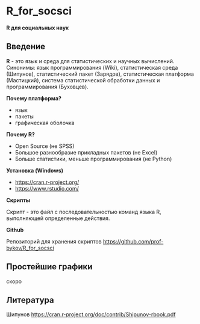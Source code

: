 # R_for_socsci
**R для социальных наук**

## Введение

**R** - это язык и среда для статистических и научных вычислений. Синонимы: язык программирования (Wiki), статистическая среда (Шипунов), статистический пакет (Зарядов), статистическая платформа (Мастицкий), система статистической обработки данных и программирования (Буховцев). 

**Почему платформа?**

- язык
- пакеты
- графическая оболочка 

**Почему R?** 

- Open Source (не SPSS)
- Большое разнообразие прикладных пакетов (не Excel)
- Больше статистики, меньше программирования (не Python)

**Установка (Windows)**

- https://cran.r-project.org/ 
- https://www.rstudio.com/

**Скрипты**

Скрипт - это файл с последовательностью команд языка R, выполняющей определенные действия. 

**Github**

Репозиторий для хранения скриптов https://github.com/prof-bykov/R_for_socsci

## Простейшие графики

скоро

## Литература

Шипунов https://cran.r-project.org/doc/contrib/Shipunov-rbook.pdf
